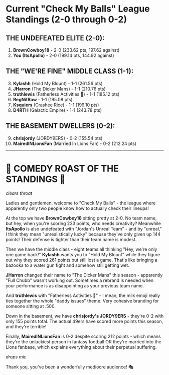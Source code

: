 # Current "Check My Balls" League Standings (2-0 through 0-2)

## **THE UNDEFEATED ELITE (2-0):**
1. **BrownCowboy18** - 2-0 (233.62 pts, 197.62 against)
2. **You (ItsApollo)** - 2-0 (199.14 pts, 144.92 against)

## **THE "WE'RE FINE" MIDDLE CLASS (1-1):**
3. **Kylashh** (Hold My Blount) - 1-1 (261.56 pts)
4. **JHarron** (The Dicker Mans) - 1-1 (210.76 pts)
5. **truthlewis** (Fatherless Activities 🥛) - 1-1 (185.12 pts)
6. **RegNitRaw** - 1-1 (195.08 pts)
7. **Ksquiers** (Crashee Rice) - 1-1 (199.10 pts)
8. **D4RTH** (Galactic Empire) - 1-1 (243.78 pts)

## **THE BASEMENT DWELLERS (0-2):**
9. **chrisjordy** (JORDY9ERS) - 0-2 (155.54 pts)
10. **MairedINLionsFan** (Married In Lions Fan) - 0-2 (212.24 pts)

---

# 🎤 **COMEDY ROAST OF THE STANDINGS** 🎤

*clears throat*

Ladies and gentlemen, welcome to "Check My Balls" - the league where apparently only two people know how to actually check their lineups!

At the top we have **BrownCowboy18** sitting pretty at 2-0. No team name, but hey, when you're scoring 233 points, who needs creativity? Meanwhile **ItsApollo** is also undefeated with "Jordan's Unreal Team" - and by "unreal," I think they mean "unrealistically lucky" because they've only given up 144 points! Their defense is tighter than their team name is modest.

Then we have the middle class - eight teams all thinking "Hey, we're only one game back!" **Kylashh** wants you to "Hold My Blount" while they figure out why they scored 261 points but still lost a game. That's like bringing a bazooka to a water gun fight and somehow still getting wet.

**JHarron** changed their name to "The Dicker Mans" this season - apparently "Full Chubb" wasn't working out. Sometimes a rebrand is needed when your performance is as disappointing as your previous team name.

And **truthlewis** with "Fatherless Activities 🥛" - I mean, the milk emoji really ties together the whole "daddy issues" theme. Very cohesive branding for someone sitting at .500.

Down in the basement, we have **chrisjordy's JORDY9ERS** - they're 0-2 with only 155 points total. The actual 49ers have scored more points this season, and they're terrible!

Finally, **MairedINLionsFan** is 0-2 despite scoring 212 points - which means they're the unluckiest person in fantasy football OR they're married into the Lions fanbase, which explains everything about their perpetual suffering.

*drops mic*

Thank you, you've been a wonderfully mediocre audience! 🎭
